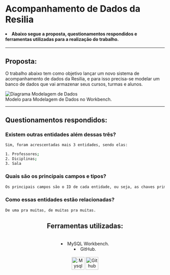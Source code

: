 <h1> Acompanhamento de Dados da Resilia </h1>
<h4><li> Abaixo segue a proposta, questionamentos respondidos e ferramentas utilizadas para a realização do trabalho.</li></h4>
<hr>
 <h2> Proposta:</h2>
<p>
O trabalho abaixo tem como objetivo lançar um novo sistema de
acompanhamento de dados da Resilia, e para isso precisa-se modelar um
banco de dados que vai armazenar seus cursos, turmas e alunos.


![Diagrama Modelagem de Dados](https://user-images.githubusercontent.com/112362301/208192321-f2f84873-7de1-4e64-baab-b52a4a4f60f2.png)
<br>
 Modelo para Modelagem de Dados no Workbench.
 <br>
 <hr>
 <h2> Questionamentos respondidos:</h2>
 
 <h3> Existem outras entidades além dessas três? </h3>

```sh
Sim, foram acrescentadas mais 3 entidades, sendo elas:

1. Professores;
2. Diciplinas;
3. Sala


```

<h3> Quais são os principais campos e tipos? </h3>

```sh
Os principais campos são o ID de cada entidade, ou seja, as chaves primárias. Esse campos, em sua totalidade, são INT, pois precisam ser incrementados, como por exemplo a quantidade.

```

<h3> Como essas entidades estão relacionadas? </h3>

```sh
De uma pra muitas, de muitas pra muitas.

```
<div align='center'>

## Ferramentas utilizadas:

</div>
<br>
<div align='center'>

 <li> MySQL Workbench. </li>
 <li> GitHub. </li>

</div>
 <div style="display: inline_block" align = "center"><br>

  <img align="center" alt="Mysql" height="40" width="40" src="https://e7.pngegg.com/pngimages/747/798/png-clipart-mysql-mysql.png" />
  <img align="center" alt="Github" height="40" width="40" src="https://icones.pro/wp-content/uploads/2021/06/symbole-github-violet.png" />
        
</div>
